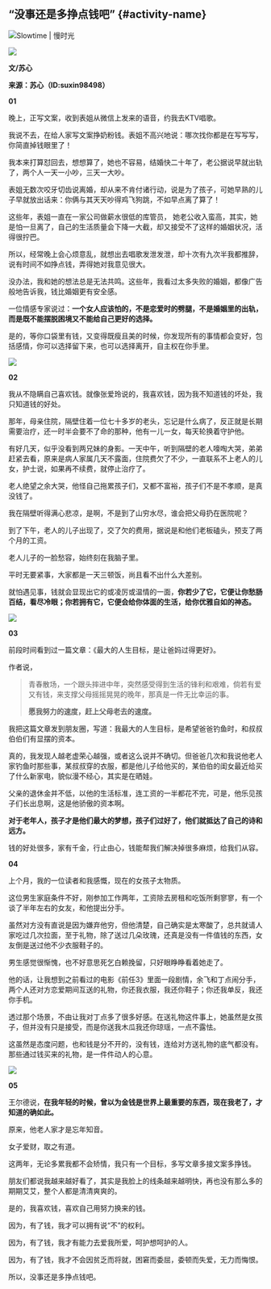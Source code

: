 ## “没事还是多挣点钱吧” {#activity-name}



![](https://mmbiz.qpic.cn/mmbiz_png/GTJa0VtlmibJb06GC8zCygqTpJVkKHaGYnM4iakoXibU6A0FUAgYOnLtLK1BJQpOfcVVF1CQoOcppUpNib1c3VGutA/640?wx_fmt=png&tp=webp&wxfrom=5&wx_lazy=1)Slowtime \| 慢时光

![](https://mmbiz.qpic.cn/mmbiz_gif/YGXQ6RJaRyl0wpJW0CdUNXCWUFJqWF7FCdLrXSYOJu8dAB7iay2AurHH0uzBuoBBKrUJ1D7y6icEavAOKrZYqVbg/640?wx_fmt=gif&tp=webp&wxfrom=5&wx_lazy=1)

**文/苏心**

**来源：苏心（ID:suxin98498）**

**01**

晚上，正写文案，收到表姐从微信上发来的语音，约我去KTV唱歌。

我说不去，在给人家写文案挣奶粉钱。表姐不高兴地说：哪次找你都是在写写写，你简直掉钱眼里了！

我本来打算怼回去，想想算了，她也不容易，结婚快二十年了，老公据说早就出轨了，两个人一天一小吵，三天一大吵。

表姐无数次咬牙切齿说离婚，却从来不肯付诸行动，说是为了孩子，可她早熟的儿子早就放出话来：你俩与其天天吵得鸡飞狗跳，不如早点离了算了！

这些年，表姐一直在一家公司做薪水很低的库管员， 她老公收入蛮高，其实，她是怕一旦离了，自己的生活质量会下降一大截，却又接受不了这样的婚姻状况，活得很拧巴。

所以，经常晚上会心烦意乱，就想出去唱歌发泄发泄，却十次有九次半我都推辞，说有时间不如挣点钱，弄得她对我意见很大。

没办法，我和她的想法总是无法共鸣。这些年，我看过太多失败的婚姻，都像广告般地告诉我，钱比婚姻更有安全感。

一位情感专家说过：**一个女人应该怕的，不是恋爱时的劈腿，不是婚姻里的出轨，而是既不能摆脱困境又不能给自己更好的选择。**

是的，等你口袋里有钱，又变得既瘦且美的时候，你发现所有的事情都会变好，包括感情，你可以选择留下来，也可以选择离开，自主权在你手里。

![](https://mmbiz.qpic.cn/mmbiz_png/GTJa0VtlmibJb06GC8zCygqTpJVkKHaGYnJyVanaSTFQo738r5aBibU3dogFeR4B04Vkvicm26PqibjmwdT8HT3tSA/640?wx_fmt=png&tp=webp&wxfrom=5&wx_lazy=1)

**02**

我从不隐瞒自己喜欢钱。就像张爱玲说的，我喜欢钱，因为我不知道钱的坏处，我只知道钱的好处。

那年，母亲住院，隔壁住着一位七十多岁的老头，忘记是什么病了，反正就是长期需要治疗，还一时半会要不了命的那种，他有一儿一女，每天轮换着守护他。

有好几天，似乎没看到两兄妹的身影。一天中午，听到隔壁的老人嚎啕大哭，弟弟赶紧去看，原来是病人家属几天不露面，住院费欠了不少，一直联系不上老人的儿女，护士说，如果再不续费，就停止治疗了。

老人绝望之余大哭，他怪自己拖累孩子们，又都不富裕，孩子们不是不孝顺，是真没钱了。

我在隔壁听得满心悲凉，是啊，不是到了山穷水尽，谁会把父母扔在医院呢？

到了下午，老人的儿子出现了，交了欠的费用，据说是和他们老板磕头，预支了两个月的工资。

老人儿子的一脸愁容，始终刻在我脑子里。

平时无要紧事，大家都是一天三顿饭，尚且看不出什么大差别。

就怕遇见事，钱就会显现出它的或凌厉或温情的一面，**你若少了它，它便让你愁肠百结，看尽冷眼；你若拥有它，它便会给你体面的生活，给你优雅自如的神态。**

![](https://mmbiz.qpic.cn/mmbiz_png/GTJa0VtlmibJb06GC8zCygqTpJVkKHaGYqhSZd5knB5a9va3SFOPRSclxw3qxibXcdsia7A4X2gTKmqTazicyAvGWQ/640?wx_fmt=png&tp=webp&wxfrom=5&wx_lazy=1)

**03**

前段时间看到过一篇文章：《最大的人生目标，是让爸妈过得更好》。

作者说，

> 青春散场，一个跟头摔进中年，突然感受得到生活的锋利和艰难，倘若有爱又有钱，来支撑父母摇摇晃晃的晚年，那真是一件无比幸运的事。
>
>
>
> **愿我努力的速度，赶上父母老去的速度。**

我把这篇文章发到朋友圈，写道：我最大的人生目标，是希望爸爸钓鱼时，和叔叔伯伯们有显摆的资本。

真的，我发现人越老虚荣心越强，或者这么说并不确切。但爸爸几次和我说他老人家钓鱼时那些事，某叔叔穿的衣服，都是他儿子给他买的，某伯伯的闺女最近给买了什么新家电，貌似漫不经心，其实是在晒娃。

父亲的退休金并不低，以他的生活标准，连工资的一半都花不完，可是，他乐见孩子们长出息啊，这是他骄傲的资本啊。

**对于老年人，孩子才是他们最大的梦想，孩子们过好了，他们就抵达了自己的诗和远方。**

钱的好处很多，家有千金，行止由心，钱能帮我们解决掉很多麻烦，给我们从容。

**04**

上个月，我的一位读者和我感慨，现在的女孩子太物质。

这位男生家庭条件不好，刚参加工作两年，工资除去房租和吃饭所剩寥寥，有一个谈了半年左右的女友，和他提出分手。

虽然对方没有直说是因为嫌弃他穷，但他清楚，自己确实是太寒酸了，总共就请人家吃过几次拉面，至于礼物，除了送过几朵玫瑰，还真是没有一件值钱的东西，女友倒是送过他不少衣服鞋子的。

男生感觉很惭愧，也不好意思死乞白赖挽留，只好眼睁睁看着她走了。

他的话，让我想到之前看过的电影《前任3》里面一段剧情，余飞和丁点闹分手，两个人还对方恋爱期间互送的礼物，你还我衣服，我还你鞋子；你还我单反，我还你手机。

透过那个场景，不由让我对丁点多了很多好感。在送礼物这件事上，她虽然是女孩子，但并没有只是接受，而是你送我木瓜我还你琼瑶，一点不露怯。

这虽然是态度问题，也和钱是分不开的，没有钱，连给对方送礼物的底气都没有。那些通过钱买来的礼物，是一件件动人的心意。

![](https://mmbiz.qpic.cn/mmbiz_png/GTJa0VtlmibJb06GC8zCygqTpJVkKHaGYZXxFhdf335t8icvhtdNdVEfqianKHB4UDgtUFu651CIcpHeHp3WjEHNw/640?wx_fmt=png&tp=webp&wxfrom=5&wx_lazy=1)

**05**

王尔德说，**在我年轻的时候，曾以为金钱是世界上最重要的东西，现在我老了，才知道的确如此。**

原来，他老人家才是忘年知音。

女子爱财，取之有道。

这两年，无论多累我都不会矫情，我只有一个目标，多写文章多接文案多挣钱。

朋友们都说我越来越好看了，其实是我脸上的线条越来越明快，再也没有那么多的期期艾艾，整个人都是清清爽爽的。

是的，我喜欢钱，喜欢自己用努力换来的钱。

因为，有了钱，我才可以拥有说“不”的权利。

因为，有了钱，我才有能力去爱我所爱，呵护想呵护的人。

因为，有了钱，我才不会因贫乏而将就，困窘而委屈，委顿而失爱，无力而悔恨。

所以，没事还是多挣点钱吧。

